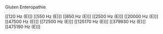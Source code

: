 Gluten Enteropathie

[[120 Hz (E)]]
[[550 Hz (E)]]
[[850 Hz (E)]]
[[2500 Hz (E)]]
[[20000 Hz (E)]]
[[47500 Hz (E)]]
[[72500 Hz (E)]]
[[125170 Hz (E)]]
[[379930 Hz (E)]]
[[475190 Hz (E)]]